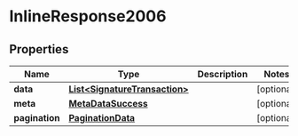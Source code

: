 

# InlineResponse2006

## Properties

Name | Type | Description | Notes
------------ | ------------- | ------------- | -------------
**data** | [**List&lt;SignatureTransaction&gt;**](SignatureTransaction.md) |  |  [optional]
**meta** | [**MetaDataSuccess**](MetaDataSuccess.md) |  |  [optional]
**pagination** | [**PaginationData**](PaginationData.md) |  |  [optional]



